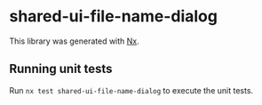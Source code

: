 # shared-ui-file-name-dialog

This library was generated with [Nx](https://nx.dev).

## Running unit tests

Run `nx test shared-ui-file-name-dialog` to execute the unit tests.

